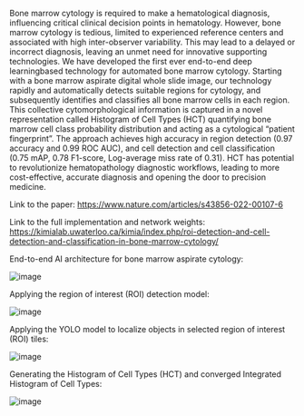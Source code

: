 

Bone marrow cytology is required to make a hematological diagnosis, influencing critical clinical decision points in hematology. However, bone marrow cytology is tedious, limited to experienced reference centers and associated with high inter-observer variability. This may lead to a delayed or incorrect diagnosis, leaving an unmet need for innovative supporting technologies. We have developed the first ever end-to-end deep learningbased technology for automated bone marrow cytology. Starting with a bone marrow aspirate digital whole slide image, our technology rapidly and automatically detects suitable regions for cytology, and subsequently identifies and classifies all bone marrow cells in each region. This collective cytomorphological information is captured in a novel representation called Histogram of Cell Types (HCT) quantifying bone marrow cell class probability distribution and acting as a cytological “patient fingerprint”. The approach achieves high accuracy in region detection (0.97 accuracy and 0.99 ROC AUC), and cell detection and cell classification (0.75 mAP, 0.78 F1-score, Log-average miss rate of 0.31). HCT has potential to revolutionize hematopathology diagnostic workflows, leading to more cost-effective, accurate diagnosis and opening the door to precision medicine.

Link to the paper: https://www.nature.com/articles/s43856-022-00107-6

Link to the full implementation and network weights: https://kimialab.uwaterloo.ca/kimia/index.php/roi-detection-and-cell-detection-and-classification-in-bone-marrow-cytology/


End-to-end AI architecture for bone marrow aspirate cytology:

![image](https://user-images.githubusercontent.com/36484259/191070810-e357ccd2-b80b-4392-b083-13b2b5fc88c6.png)

Applying the region of interest (ROI) detection model:

![image](https://user-images.githubusercontent.com/36484259/191071324-ccb438a1-f212-4f47-841c-15745c5b4b7f.png)

Applying the YOLO model to localize objects in selected region of interest (ROI) tiles:

![image](https://user-images.githubusercontent.com/36484259/191071382-e71b5483-b37c-4c6e-a9b3-ca8f0d3f9f80.png)

Generating the Histogram of Cell Types (HCT) and converged Integrated Histogram of Cell Types:

![image](https://user-images.githubusercontent.com/36484259/191071496-e8354b27-6967-4fc5-b80d-e5a73666917d.png)
